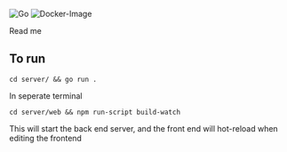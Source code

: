 ![Go](https://github.com/jak103/uno/workflows/Go/badge.svg?branch=master)
![Docker-Image](https://github.com/jtknutti/uno/workflows/Docker-Image/badge.svg?branch=master)

Read me

## To run 

`cd server/ && go run .`

In seperate terminal

`cd server/web && npm run-script build-watch`

This will start the back end server, and the front end will hot-reload when editing the frontend
